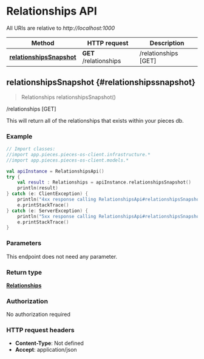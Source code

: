 # Relationships API

All URIs are relative to *http://localhost:1000*

Method | HTTP request | Description
------------- | ------------- | -------------
[**relationshipsSnapshot**](#relationshipssnapshot) | **GET** /relationships | /relationships [GET]


## **relationshipsSnapshot** {#relationshipssnapshot}
> Relationships relationshipsSnapshot()

/relationships [GET]

This will return all of the relationships that exists within your pieces db.

### Example
```kotlin
// Import classes:
//import app.pieces.pieces-os-client.infrastructure.*
//import app.pieces.pieces-os-client.models.*

val apiInstance = RelationshipsApi()
try {
    val result : Relationships = apiInstance.relationshipsSnapshot()
    println(result)
} catch (e: ClientException) {
    println("4xx response calling RelationshipsApi#relationshipsSnapshot")
    e.printStackTrace()
} catch (e: ServerException) {
    println("5xx response calling RelationshipsApi#relationshipsSnapshot")
    e.printStackTrace()
}
```

### Parameters
This endpoint does not need any parameter.

### Return type

[**Relationships**](../models/Relationships)

### Authorization

No authorization required

### HTTP request headers

 - **Content-Type**: Not defined
 - **Accept**: application/json

